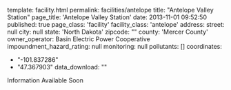 template: facility.html
permalink: facilities/antelope
title: "Antelope Valley Station"
page_title: 'Antelope Valley Station'
date: 2013-11-01 09:52:50
published: true
page_class: 'facility'
facility_class: 'antelope'
address: 
  street: null
  city: null
  state: 'North Dakota'
  zipcode: ""
  county: 'Mercer County'
owner_operator: Basin Electric Power Cooperative
impoundment_hazard_rating: null
monitoring: null
pollutants: []
coordinates: 
  - "-101.837286"
  - "47.367903"
data_download: ""

Information Available Soon
